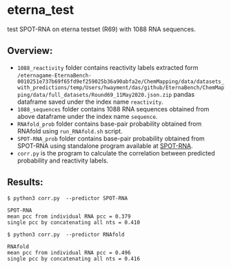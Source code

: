 # eterna_test
test SPOT-RNA on eterna testset (R69) with 1088 RNA sequences.

Overview:
----
* `1088_reactivity` folder contains reactivity labels extracted form `/eternagame-EternaBench-0010251e737b69f65fd9ef259025b36a90abfa2e/ChemMapping/data/datasets_with_predictions/temp/Users/hwayment/das/github/EternaBench/ChemMapping/data/full_datasets/Round69_11May2020.json.zip` pandas dataframe saved under the index name `reactivity`.
* `1088_sequences` folder contains 1088 RNA sequences obtained from above dataframe under the index name `sequence`.
* `RNAfold_prob` folder contains base-pair probability obtained from RNAfold using `run_RNAfold.sh` script.
* `SPOT-RNA_prob` folder contains base-pair probability obtained from SPOT-RNA using standalone program available at [SPOT-RNA](https://github.com/jaswindersingh2/SPOT-RNA).  
* `corr.py` is the program to calculate the correlation between predicted probability and reactivity labels.

Results:
----
```
$ python3 corr.py  --predictor SPOT-RNA

SPOT-RNA
mean pcc from individual RNA pcc = 0.379
single pcc by concatenating all nts = 0.410

```

```
$ python3 corr.py  --predictor RNAfold

RNAfold
mean pcc from individual RNA pcc = 0.496
single pcc by concatenating all nts = 0.416

```
